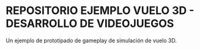 # REPOSITORIO EJEMPLO VUELO 3D - DESARROLLO DE VIDEOJUEGOS

Un ejemplo de prototipado de gameplay de simulación de vuelo 3D.